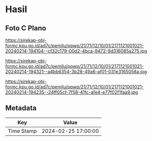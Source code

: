 # Hasil

## Foto C Plano

https://sirekap-obj-formc.kpu.go.id/ad7c/pemilu/ppwp/21/71/12/10/01/2171121001021-20240214-194104--cf32c179-00d2-4bca-9472-9d316085a275.jpg

https://sirekap-obj-formc.kpu.go.id/ad7c/pemilu/ppwp/21/71/12/10/01/2171121001021-20240214-194321--a4bb6354-3b28-49a6-af01-031e3165058a.jpg

https://sirekap-obj-formc.kpu.go.id/ad7c/pemilu/ppwp/21/71/12/10/01/2171121001021-20240214-194235--24ff05cf-7f58-41fc-afe4-e77f02f1faa9.jpg


## Metadata

| Key        | Value               |
| ---------- | ------------------- |
| Time Stamp | 2024-02-25 17:00:00 |



